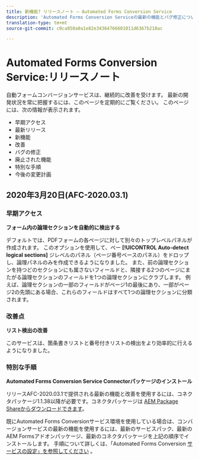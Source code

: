 ```yaml
---
title: 新機能? リリースノート — Automated Forms Conversion Service
description: 'Automated Forms Conversion Serviceの最新の機能とバグ修正について説明します。 '
translation-type: tm+mt
source-git-commit: c0ca850a0a1e82e34364766601011d6367b218ac

---
```



# Automated Forms Conversion Service:リリースノート

自動フォームコンバージョンサービスは、継続的に改善を受けます。 最新の開発状況を常に把握するには、このページを定期的にご覧ください。 このページには、次の情報が表示されます。

* 早期アクセス
* 最新リリース
* 新機能
* 改善
* バグの修正
* 廃止された機能
* 特別な手順
* 今後の変更計画

## 2020年3月20日(AFC-2020.03.1)

### 早期アクセス

**フォーム内の論理セクションを自動的に検出する**

デフォルトでは、PDFフォームの各ページに対して別々のトップレベルパネルが作成されます。 このオプションを使用して、ペー **[!UICONTROL Auto-detect logical sections]** ジレベルのパネル（ページ番号ベースのパネル）をドロップし、論理パネルのみを作成できるようになりました。 また、前の論理セクションを持つどのセクションにも属さないフィールドと、隣接する2つのページにまたがる論理セクションのフィールドを1つの論理セクションにクラブします。 例えば、論理セクションの一部のフィールドがページ1の最後にあり、一部がページ2の先頭にある場合、これらのフィールドはすべて1つの論理セクションに分類されます。

### 改善点

**リスト検出の改善**

このサービスは、箇条書きリストと番号付きリストの検出をより効率的に行えるようになりました。

### 特別な手順

**Automated Forms Conversion Service Connectorパッケージのインストール**

リリースAFC-2020.03.1で提供される最新の機能と改善を使用するには、コネクタパッケージ1.1.38以降が必要です。コネクタパッケージは [AEM Package Shareからダウンロードできます](https://www.adobeaemcloud.com/content/marketplace/marketplaceProxy.html?packagePath=/content/companies/public/adobe/packages/cq650/featurepack/AFCS-Connector-2020.03.1)。

既にAutomated Forms Conversionサービス環境を使用している場合は、コンバージョンサービスの最新の機能を使用するには、最新のサービスパック、最新のAEM Formsアドオンパッケージ、最新のコネクタパッケージを上記の順序でインストールします。 手順について詳しくは、「Automated Forms Conversion [サービスの設定」を参照してください](configure-service.md) 。